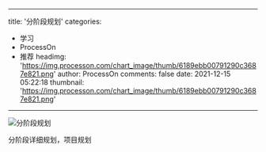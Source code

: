 
---
title: '分阶段规划'
categories: 
 - 学习
 - ProcessOn
 - 推荐
headimg: 'https://img.processon.com/chart_image/thumb/6189ebb00791290c3687e821.png'
author: ProcessOn
comments: false
date: 2021-12-15 05:22:18
thumbnail: 'https://img.processon.com/chart_image/thumb/6189ebb00791290c3687e821.png'
---

<div>   
<img class="thumb" alt="分阶段规划" src="https://img.processon.com/chart_image/thumb/6189ebb00791290c3687e821.png" referrerpolicy="no-referrer">
<p>分阶段详细规划，项目规划</p>  
</div>
            
